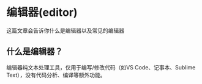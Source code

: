 # 编辑器(editor)

这篇文章会告诉你什么是编辑器以及常见的编辑器

## 什么是编辑器？
编辑器纯文本处理工具，仅用于编写/修改代码（如VS Code、记事本、Sublime Text），没有代码分析、编译等额外功能。
